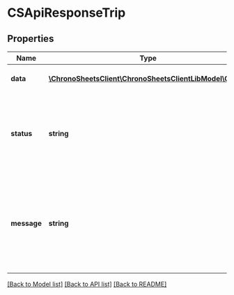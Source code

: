 # CSApiResponseTrip

## Properties
Name | Type | Description | Notes
------------ | ------------- | ------------- | -------------
**data** | [**\ChronoSheetsClient\ChronoSheetsClientLibModel\CSTrip**](CSTrip.md) | The main Data of the response | [optional] 
**status** | **string** | The API response status. Indicates if the request was successful, failed or was unauthorised. | [optional] 
**message** | **string** | A message to accompany the response status.  If the Status is failed, this message will hint why it failed and what you need to do. | [optional] 

[[Back to Model list]](../README.md#documentation-for-models) [[Back to API list]](../README.md#documentation-for-api-endpoints) [[Back to README]](../README.md)


